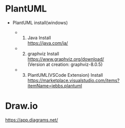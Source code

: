 
# PlantUML

* PlantUML install(windows)  

  * 1. Java Install  
  <https://java.com/ja/>  

  * 2. graphviz Install  
  <https://www.graphviz.org/download/>  
  (Version at creation: graphviz-8.0.5)  

  * 3. PlantUML(VSCode Extension) Install  
  <https://marketplace.visualstudio.com/items?itemName=jebbs.plantuml>  

# Draw.io

<https://app.diagrams.net/>
